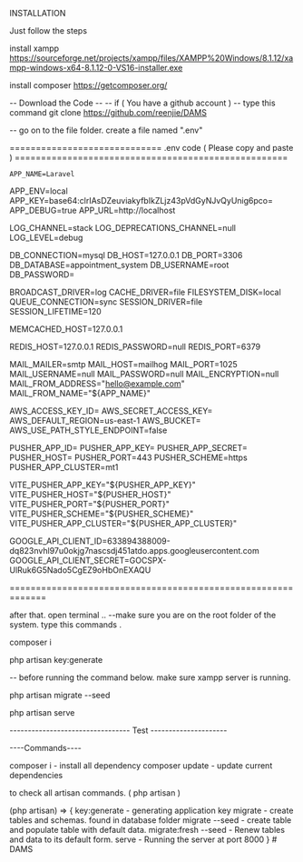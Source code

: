 INSTALLATION

Just follow the steps

install xampp
https://sourceforge.net/projects/xampp/files/XAMPP%20Windows/8.1.12/xampp-windows-x64-8.1.12-0-VS16-installer.exe

install composer
https://getcomposer.org/

-- Download the Code --
-- if ( You have a github account ) --
type this command
git clone https://github.com/reenjie/DAMS

-- go on to the file folder.
create a file named ".env"

============================= .env code ( Please copy and paste ) ====================================================

    APP_NAME=Laravel

APP_ENV=local
APP_KEY=base64:clrIAsDZeuviakyfbIkZLjz43pVdGyNJvQyUnig6pco=
APP_DEBUG=true
APP_URL=http://localhost

LOG_CHANNEL=stack
LOG_DEPRECATIONS_CHANNEL=null
LOG_LEVEL=debug

DB_CONNECTION=mysql
DB_HOST=127.0.0.1
DB_PORT=3306
DB_DATABASE=appointment_system
DB_USERNAME=root
DB_PASSWORD=

BROADCAST_DRIVER=log
CACHE_DRIVER=file
FILESYSTEM_DISK=local
QUEUE_CONNECTION=sync
SESSION_DRIVER=file
SESSION_LIFETIME=120

MEMCACHED_HOST=127.0.0.1

REDIS_HOST=127.0.0.1
REDIS_PASSWORD=null
REDIS_PORT=6379

MAIL_MAILER=smtp
MAIL_HOST=mailhog
MAIL_PORT=1025
MAIL_USERNAME=null
MAIL_PASSWORD=null
MAIL_ENCRYPTION=null
MAIL_FROM_ADDRESS="hello@example.com"
MAIL_FROM_NAME="${APP_NAME}"

AWS_ACCESS_KEY_ID=
AWS_SECRET_ACCESS_KEY=
AWS_DEFAULT_REGION=us-east-1
AWS_BUCKET=
AWS_USE_PATH_STYLE_ENDPOINT=false

PUSHER_APP_ID=
PUSHER_APP_KEY=
PUSHER_APP_SECRET=
PUSHER_HOST=
PUSHER_PORT=443
PUSHER_SCHEME=https
PUSHER_APP_CLUSTER=mt1

VITE_PUSHER_APP_KEY="${PUSHER_APP_KEY}"
VITE_PUSHER_HOST="${PUSHER_HOST}"
VITE_PUSHER_PORT="${PUSHER_PORT}"
VITE_PUSHER_SCHEME="${PUSHER_SCHEME}"
VITE_PUSHER_APP_CLUSTER="${PUSHER_APP_CLUSTER}"

GOOGLE_API_CLIENT_ID=633894388009-dq823nvhl97u0okjg7nascsdj451atdo.apps.googleusercontent.com
GOOGLE_API_CLIENT_SECRET=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

=============================================================

after that.
open terminal ..
--make sure you are on the root folder of the system.
type this commands .

composer i

php artisan key:generate

-- before running the command below. make sure xampp server is running.

php artisan migrate --seed

php artisan serve

--------------------------------- Test ---------------------

----Commands----

composer i - install all dependency
composer update - update current dependencies

to check all artisan commands. ( php artisan )

(php artisan) => {
key:generate - generating application key
migrate - create tables and schemas. found in database folder
migrate --seed - create table and populate table with default data.
migrate:fresh --seed - Renew tables and data to its default form.
serve - Running the server at port 8000
}
#   D A M S  
 